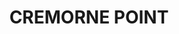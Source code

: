 ---
lastmod: '2025-04-06T06:05:20+00:00'
latitude: -33.828949
layout: suburb
longitude: 151.223094
postcode: '2090'
state: NSW
title: CREMORNE POINT
url: /nsw/cremorne-point/
---